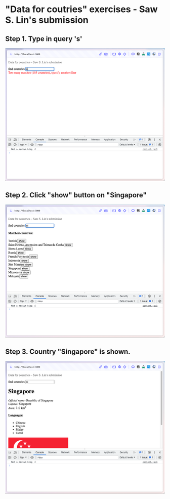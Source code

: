 # "Data for coutries" exercises - Saw S. Lin's submission
## Step 1. Type in query 's'
![Step 1. Type in query 's'](https://raw.githubusercontent.com/slin-zhq/full-stack-open/main/part2/countries/submission_images/0.png)
## Step 2. Click "show" button on "Singapore"
![Step 2. Click "show" button on "Singapore"](https://github.com/slin-zhq/full-stack-open/blob/main/part2/countries/submission_images/1.png?raw=true)
## Step 3. Country "Singapore" is shown. 
![Step 3. Country "Singapore" is shown.](https://github.com/slin-zhq/full-stack-open/blob/main/part2/countries/submission_images/2.png?raw=true)